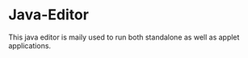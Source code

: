 # Java-Editor
This java editor is maily used to run both standalone as well as applet applications.

